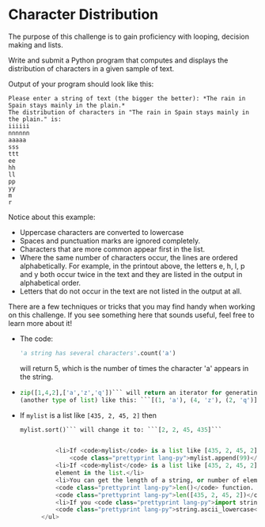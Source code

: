 # Character Distribution

The purpose of this challenge is to gain proficiency with looping, decision making and lists.

Write and submit a Python program that computes and displays the distribution of characters 
in a given sample of text.

Output of your program should look like this:

```
Please enter a string of text (the bigger the better): *The rain in Spain stays mainly in the plain.*
The distribution of characters in "The rain in Spain stays mainly in the plain." is:
iiiiii
nnnnnn
aaaaa
sss
ttt
ee
hh
ll
pp
yy
m
r
```

Notice about this example:

* Uppercase characters are converted to lowercase
* Spaces and punctuation marks are ignored completely.
* Characters that are more common appear first in the list.
* Where the same number of characters occur, the lines are ordered alphabetically. For example, 
  in the printout above, the letters e, h, l, p and y both occur twice in the text and they are 
  listed in the output in alphabetical order.
* Letters that do not occur in the text are not listed in the output at all.

There are a few techniques or tricks that you may find handy when working on this challenge. 
If you see something here that sounds useful, feel free to learn more about it!

* The code: 
  ```python
  'a string has several characters'.count('a')
  ``` 
  will return 5, which is the number 
  of times the character 'a' appears in the string.
* ```python
  zip([1,4,2],['a','z','q'])``` will return an iterator for generating a list of *tuples* 
  (another type of list) like this: ```[(1, 'a'), (4, 'z'), (2, 'q')]```
* If ```mylist``` is a list like ```[435, 2, 45, 2]``` then
  ```python
  mylist.sort()``` will change it to: ```[2, 2, 45, 435]```
  
  
            <li>If <code>mylist</code> is a list like [435, 2, 45, 2]</code> then
                <code class="prettyprint lang-py">mylist.append(99)</code> will change it to: [435, 2, 45, 2, 99]</li>
            <li>If <code>mylist</code> is a list like [435, 2, 45, 2]</code> then mylist[-1] will return 2, the last
            element in the list.</li>
            <li>You can get the length of a string, or number of elements in a list using the builtin
            <code class="prettyprint lang-py">len()</code> function. For example:
            <code class="prettyprint lang-py">len([435, 2, 45, 2])</code> will return 4.</li>
            <li>If you <code class="prettyprint lang-py">import string</code> then use
            <code class="prettyprint lang-py">string.ascii_lowercase</code> to get a string with the letters a-z in it.</li>
        </ul>
